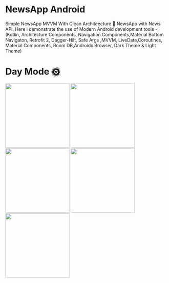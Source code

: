 # NewsApp Android
Simple NewsApp MVVM With Clean Architeecture
📰 NewsApp with News API. Here i demonstrate the use of Modern Android 
development tools - (Kotlin, Architecture Components,
Navigation Components,Material Bottom Navigaton,
Retrofit 2, Dagger-Hilt, Safe Args ,MVVM,
LiveData,Coroutines, Material Components, Room DB,Androidx Browser,
Dark Theme & Light Theme)

# Day Mode 🌞
<p float="left">

 <img src="https://user-images.githubusercontent.com/25154589/124358832-bb65e680-dc3f-11eb-87a1-eec094f2f7f6.png" width="200" />

 <img src="https://user-images.githubusercontent.com/25154589/124358866-e05a5980-dc3f-11eb-9006-a235a27cc03a.png" width="200" />
 
 <img src="https://user-images.githubusercontent.com/25154589/124358930-37f8c500-dc40-11eb-9721-fb1421fbeb96.png" width="200" />
 
 <img src="https://user-images.githubusercontent.com/25154589/124358947-4d6def00-dc40-11eb-9703-8e361b968fb6.png" width="200" />
 
 <img src="https://user-images.githubusercontent.com/25154589/124357983-cae33080-dc3b-11eb-9a1b-97ae39c41af4.png" width="200" />
 
</p>




